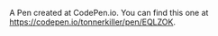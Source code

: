 A Pen created at CodePen.io. You can find this one at https://codepen.io/tonnerkiller/pen/EQLZOK.

 